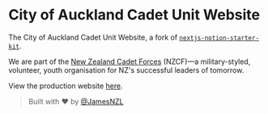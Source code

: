 # City of Auckland Cadet Unit Website

The City of Auckland Cadet Unit Website, a fork of [`nextjs-notion-starter-kit`](https://github.com/transitive-bullshit/nextjs-notion-starter-kit).

We are part of the [New Zealand Cadet Forces](https://www.cadetforces.org.nz) (NZCF)—a military-styled, volunteer, youth organisation for NZ's successful leaders of tomorrow.

View the production website [here](https://www.aucklandarmycadets.com).

> Built with ❤️ by [@JamesNZL](https://github.com/JamesNZL)
